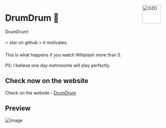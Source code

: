 <a href="https://selimozo.github.io/"><img src="https://selimozo.github.io/magnifique-artworks/192ozo.png" alt="OZO" align="right" height="60" /></a>
# DrumDrum 🥁
DrumDrum!<br><br>
⭐ star on github > it motivates. <br><br>
This is what happens if you watch Whiplash more than 5.
<br><br>
PS: I believe one day metronome will play perfectly.
## Check now on the website
Check on the website - [DrumDrum](https://selimozo.github.io/DrumDrum/)  
## Preview
![image](https://github.com/selimozo/DrumDrum/assets/145379138/cc2f2575-09dd-4304-b135-d32222a84005)
